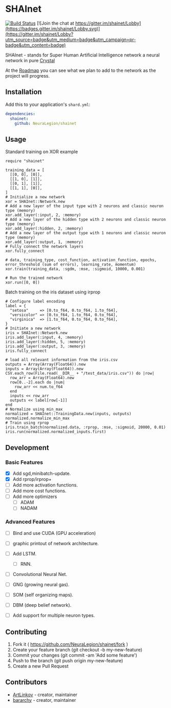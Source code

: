 # SHAInet

[![Build Status](https://travis-ci.org/NeuraLegion/shainet.svg?branch=master)](https://travis-ci.org/NeuraLegion/shainet)
[![Join the chat at https://gitter.im/shainet/Lobby](https://badges.gitter.im/shainet/Lobby.svg)](https://gitter.im/shainet/Lobby?utm_source=badge&utm_medium=badge&utm_campaign=pr-badge&utm_content=badge)


SHAInet - stands for Super Human Artificial Intelligence network
a neural network in pure [Crystal](https://crystal-lang.org/)  

At the [Roadmap](https://github.com/NeuraLegion/shainet#development) you can see what we plan to add to the network as the project will progress.  


## Installation

Add this to your application's `shard.yml`:

```yaml
dependencies:
  shainet:
    github: NeuraLegion/shainet
```

## Usage

Standard training on XOR example  
```crystal
require "shainet"

training_data = [
  [[0, 0], [0]],
  [[1, 0], [1]],
  [[0, 1], [1]],
  [[1, 1], [0]],
]
# Initialize a new network
xor = SHAInet::Network.new
# Add a new layer of the input type with 2 neurons and classic neuron type (memory)
xor.add_layer(:input, 2, :memory)
# Add a new layer of the hidden type with 2 neurons and classic neuron type (memory)
xor.add_layer(:hidden, 2, :memory)
# Add a new layer of the output type with 1 neurons and classic neuron type (memory)
xor.add_layer(:output, 1, :memory)
# Fully connect the network layers
xor.fully_connect

# data, training_type, cost_function, activation_function, epochs, error_threshold (sum of errors), learning_rate, momentum)
xor.train(training_data, :sgdm, :mse, :sigmoid, 10000, 0.001)

# Run the trained network
xor.run([0, 0])
```


Batch training on the iris dataset using irprop
```crystal
# Configure label encoding
label = {
  "setosa"     => [0.to_f64, 0.to_f64, 1.to_f64],
  "versicolor" => [0.to_f64, 1.to_f64, 0.to_f64],
  "virginica"  => [1.to_f64, 0.to_f64, 0.to_f64],
}
# Initiate a new network
iris = SHAInet::Network.new
iris.add_layer(:input, 4, :memory)
iris.add_layer(:hidden, 5, :memory)
iris.add_layer(:output, 3, :memory)
iris.fully_connect

# load all relevant information from the iris.csv
outputs = Array(Array(Float64)).new
inputs = Array(Array(Float64)).new
CSV.each_row(File.read(__DIR__ + "/test_data/iris.csv")) do |row|
  row_arr = Array(Float64).new
  row[0..-2].each do |num|
    row_arr << num.to_f64
  end
  inputs << row_arr
  outputs << label[row[-1]]
end
# Normalize using min_max
normalized = SHAInet::TrainingData.new(inputs, outputs)
normalized.normalize_min_max
# Train using rprop
iris.train_batch(normalized.data, :rprop, :mse, :sigmoid, 20000, 0.01)
iris.run(normalized.normalized_inputs.first)
```

## Development

### Basic Features  
  - [x] Add sgd,minibatch-update.  
  - [x] Add rprop/irprop+  
  - [ ] Add more activation functions.  
  - [ ] Add more cost functions.  
  - [ ] Add more optimizers  
    - [ ] ADAM  
    - [ ] NADAM  

### Advanced Features  
  - [ ] Bind and use CUDA (GPU acceleration)  
  - [ ] graphic printout of network architecture.  
  - [ ] Add LSTM.  
    - [ ] RNN.  
  - [ ] Convolutional Neural Net.  
  - [ ] GNG (growing neural gas).  
  - [ ] SOM (self organizing maps).  
  - [ ] DBM (deep belief network).  
  - [ ] Add support for multiple neuron types.  





## Contributing

1. Fork it ( https://github.com/NeuraLegion/shainet/fork )
2. Create your feature branch (git checkout -b my-new-feature)
3. Commit your changes (git commit -am 'Add some feature')
4. Push to the branch (git push origin my-new-feature)
5. Create a new Pull Request

## Contributors

- [ArtLinkov](https://github.com/ArtLinkov) - creator, maintainer
- [bararchy](https://github.com/bararchy) - creator, maintainer

